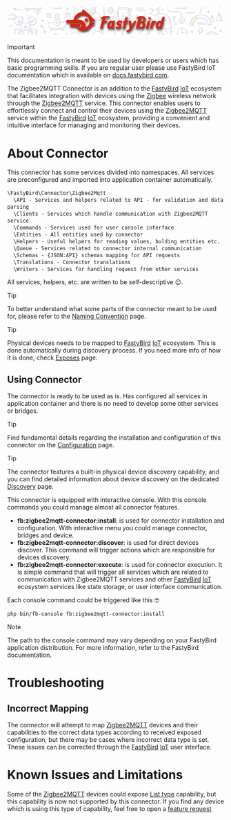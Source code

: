 <p align="center">
	<img src="https://github.com/fastybird/.github/blob/main/assets/repo_title.png?raw=true" alt="FastyBird"/>
</p>

> [!IMPORTANT]
This documentation is meant to be used by developers or users which has basic programming skills. If you are regular user
please use FastyBird IoT documentation which is available on [docs.fastybird.com](https://docs.fastybird.com). 

The Zigbee2MQTT Connector is an addition to the [FastyBird](https://www.fastybird.com) [IoT](https://en.wikipedia.org/wiki/Internet_of_things) ecosystem that facilitates integration with
devices using the [Zigbee](https://en.wikipedia.org/wiki/Zigbee) wireless network through the [Zigbee2MQTT](https://www.zigbee2mqtt.io) service. This connector enables users to
effortlessly connect and control their devices using the [Zigbee2MQTT](https://www.zigbee2mqtt.io) service within the [FastyBird](https://www.fastybird.com) [IoT](https://en.wikipedia.org/wiki/Internet_of_things)
ecosystem, providing a convenient and intuitive interface for managing and monitoring their devices.

# About Connector

This connector has some services divided into namespaces. All services are preconfigured and imported into application
container automatically.

```
\FastyBird\Connector\Zigbee2Mqtt
  \API - Services and helpers related to API - for validation and data parsing
  \Clients - Services which handle communication with Zigbee2MQTT service
  \Commands - Services used for user console interface
  \Entities - All entities used by connector
  \Helpers - Useful helpers for reading values, bulding entities etc.
  \Queue - Services related to connector internal communication
  \Schemas - {JSON:API} schemas mapping for API requests
  \Translations - Connector translations
  \Writers - Services for handling request from other services
```

All services, helpers, etc. are written to be self-descriptive :wink:.

> [!TIP]
To better understand what some parts of the connector meant to be used for, please refer to the [Naming Convention](Naming-Convention) page.

> [!TIP]
Physical devices needs to be mapped to [FastyBird](https://www.fastybird.com) [IoT](https://en.wikipedia.org/wiki/Internet_of_things)
ecosystem. This is done automatically during discovery process. If you need more info of how it is done, check [Exposes](Exposes) page.

## Using Connector

The connector is ready to be used as is. Has configured all services in application container and there is no need to develop
some other services or bridges.

> [!TIP]
Find fundamental details regarding the installation and configuration of this connector on the [Configuration](Configuration) page.

> [!TIP]
The connector features a built-in physical device discovery capability, and you can find detailed information about device
discovery on the dedicated [Discovery](Discovery) page.

This connector is equipped with interactive console. With this console commands you could manage almost all connector features.

* **fb:zigbee2mqtt-connector:install**: is used for connector installation and configuration. With interactive menu you could manage connector, bridges and device.
* **fb:zigbee2mqtt-connector:discover**: is used for direct devices discover. This command will trigger actions which are responsible for devices discovery.
* **fb:zigbee2mqtt-connector:execute**: is used for connector execution. It is simple command that will trigger all services which are related to communication with Zigbee2MQTT services and other [FastyBird](https://www.fastybird.com) [IoT](https://en.wikipedia.org/wiki/Internet_of_things) ecosystem services like state storage, or user interface communication. 

Each console command could be triggered like this :nerd_face:

```shell
php bin/fb-console fb:zigbee2mqtt-connector:install
```

> [!NOTE]
The path to the console command may vary depending on your FastyBird application distribution. For more information, refer to the FastyBird documentation.

# Troubleshooting

## Incorrect Mapping

The connector will attempt to map [Zigbee2MQTT](https://www.zigbee2mqtt.io) devices and their capabilities to the correct
data types according to received exposed configuration, but there may be cases where incorrect data type is set. These issues
can be corrected through the [FastyBird](https://www.fastybird.com) [IoT](https://en.wikipedia.org/wiki/Internet_of_things) user interface.

# Known Issues and Limitations

Some of the [Zigbee2MQTT](https://www.zigbee2mqtt.io) devices could expose [List type](https://www.zigbee2mqtt.io/guide/usage/exposes.html#list)
capability, but this capability is now not supported by this connector. If you find any device which is using this type of
capability, feel free to open a [feature request](https://github.com/FastyBird/fastybird/issues)
